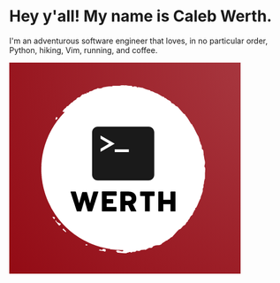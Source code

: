 # Hey y'all! My name is Caleb Werth.

I'm an adventurous software engineer that loves, in no particular order, Python, hiking, Vim, running, and coffee.

![](Logo.png)



<!--
**chwerth/chwerth** is a ✨ _special_ ✨ repository because its `README.md` (this file) appears on your GitHub profile.

Here are some ideas to get you started:

- 🔭 I’m currently working on ...
- 🌱 I’m currently learning ...
- 👯 I’m looking to collaborate on ...
- 🤔 I’m looking for help with ...
- 💬 Ask me about ...
- 📫 How to reach me: ...
- 😄 Pronouns: ...
- ⚡ Fun fact: ...
-->
